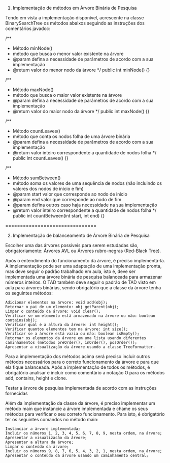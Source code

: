 1. Implementação de métodos em Árvore Binária de Pesquisa

Tendo em vista a implementação disponível, acrescente na classe BinarySearchTree os métodos abaixos seguindo as instruções dos comentários javadoc:

/**
* Método minNode()
* método que busca o menor valor existente na árvore
* @param defina a necessidade de parâmetros de acordo com a sua implementação
* @return valor do menor nodo da árvore
*/
public int minNode() {}
 
 
/**
* Método maxNode()
* método que busca o maior valor existente na árvore
* @param defina a necessidade de parâmetros de acordo com a sua implementação
* @return valor do maior nodo da árvore
*/
public int maxNode() {}
 
 
/**
* Método countLeaves()
* método que conta os nodos folha de uma árvore binária
* @param defina a necessidade de parâmetros de acordo com a sua implementação
* @return valor inteiro correspondente a quantidade de nodos folha
*/
public int countLeaves() {}

 
/**
* Método sumBetween()
* método soma os valores de uma sequência de nodos (não incluindo os valores dos nodos de início e fim)
* @param start valor que corresponde ao nodo de início
* @param end valor que corresponde ao nodo de fim
* @param defina outros caso haja necessidade na sua implementação
* @return valor inteiro correspondente a quantidade de nodos folha
*/
public int countBetween(int start, int end) {}

===============================

2. Implementação de balanceamento de Árvore Binária de Pesquisa

Escolher uma das árvores possíveis para serem estudadas são, obrigatoriamente: Árvores AVL ou Árvores rubro-negras (Red-Black Tree).

Após o entendimento do funcionamento da árvore, é preciso implementá-la. A implementação pode ser uma adaptação de uma implementação pronta, mas deve seguir o padrão trabalhado em aula, isto é, deve ser implementada uma árvore binária de pesquisa balanceada para armazenar números inteiros. O TAD também deve seguir o padrão de TAD visto em aula para árvores binárias, sendo obrigatório que a classe da árvore tenha os seguintes métodos:

    Adicionar elementos na árvore: void add(obj);
    Retornar o pai de um elemento: obj getParent(obj);
    Limpar o conteúdo da árvore: void clear();
    Verificar se um elemento está armazenado na árvore ou não: boolean contains(obj);
    Verificar qual é a altura da árvore: int height();
    Verificar quantos elementos tem na árvore: int size();
    Verificar se a árvore está vazia ou não: boolean isEmpty();
    Retornar os elementos da árvore em uma lista usando diferentes caminhamentos (métodos preOrder(), inOrder(), posOrder());
    Apresentar a visualização da árvore usando a classe TreeFormatter.

Para a implementação dos métodos acima será preciso incluir outros métodos necessários para o correto funcionamento da árvore e para que ela fique balanceada. Após a implementação de todos os métodos, é obrigatório analisar e incluir como comentário a notação O para os métodos add, contains, height e clone.

Testar a árvore de pesquisa implementada de acordo com as instruções fornecidas

Além da implementação da classe da árvore, é preciso implementar um método main que instancie a árvore implementada e chame os seus métodos para verificar o seu correto funcionamento. Para isto, é obrigatório ter os seguintes comandos no método main:

    Instanciar a árvore implementada;
    Incluir os números 1, 2, 3, 4, 5, 6, 7, 8, 9, nesta ordem, na árvore;
    Apresentar a visualizacão da árvore;
    Apresentar a altura da árvore;
    Limpar o conteúdo da árvore;
    Incluir os números 9, 8, 7, 6, 5, 4, 3, 2, 1, nesta ordem, na árvore;
    Apresentar o conteúdo da árvore usando um caminhamento central;
